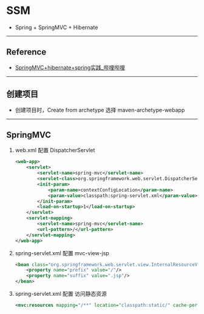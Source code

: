 # SSM
- Spring + SpringMVC + Hibernate
---
## Reference
- [SpringMVC+hibernate+spring实践_哔哩哔哩](https://www.bilibili.com/video/BV1qb411L7RS)
---
## 创建项目
- 创建项目时，Create from archetype 选择 maven-archetype-webapp
---
## SpringMVC
1. web.xml 配置 DispatcherServlet
    ```xml
    <web-app>
        <servlet>
            <servlet-name>spring-mvc</servlet-name>
            <servlet-class>org.springframework.web.servlet.DispatcherServlet</servlet-class>
            <init-param>
                <param-name>contextConfigLocation</param-name>
                <param-value>classpath:spring-servlet.xml</param-value>
            </init-param>
            <load-on-startup>1</load-on-startup>
        </servlet>
        <servlet-mapping>
            <servlet-name>spring-mvc</servlet-name>
            <url-pattern>/</url-pattern>
        </servlet-mapping>
    </web-app>
    ```
2. spring-servlet.xml 配置 mvc-view-jsp
    ```xml
    <bean class="org.springframework.web.servlet.view.InternalResourceViewResolver">
        <property name="prefix" value="/"/>
        <property name="suffix" value=".jsp"/>
    </bean>
    ```
3. spring-servlet.xml 配置 访问静态资源
    ```xml
    <mvc:resources mapping="/**" location="classpath:static/" cache-period="900"/>
    ```